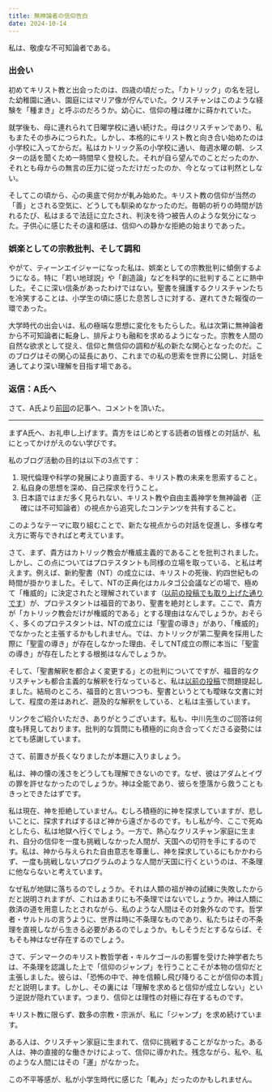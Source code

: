 ```yaml
---
title: 無神論者の信仰告白
date: 2024-10-14
---
```


私は、敬虔な不可知論者である。

### 出会い

初めてキリスト教と出会ったのは、四歳の頃だった。「カトリック」の名を冠した幼稚園に通い、園庭にはマリア像が佇んでいた。クリスチャンはこのような経験を「種まき」と呼ぶのだろうか。幼心に、信仰の種は確かに蒔かれていた。

就学後も、母に連れられて日曜学校に通い続けた。母はクリスチャンであり、私もまたその歩みにつられた。しかし、本格的にキリスト教と向き合い始めたのは小学校に入ってからだ。私はカトリック系の小学校に通い、毎週水曜の朝、シスターの話を聞くため一時間早く登校した。それが自ら望んでのことだったのか、それとも母からの無言の圧力に従っただけだったのか、今となっては判然としない。

そしてこの頃から、心の奥底で何かが軋み始めた。キリスト教の信仰が当然の「善」とされる空気に、どうしても馴染めなかったのだ。毎朝の祈りの時間が訪れるたび、私はまるで法廷に立たされ、判決を待つ被告人のような気分になった。子供心に感じたその違和感は、信仰への静かな拒絶の始まりであった。

### 娯楽としての宗教批判、そして調和

やがて、ティーンエイジャーになった私は、娯楽としての宗教批判に傾倒するようになる。特に「若い地球説」や「創造論」などを科学的に批判することに熱中した。そこに深い信条があったわけではない。聖書を擁護するクリスチャンたちを冷笑することは、小学生の頃に感じた息苦しさに対する、遅れてきた報復の一環であった。

大学時代の出会いは、私の極端な思想に変化をもたらした。私は次第に無神論者から不可知論者に転身し、排斥よりも融和を求めるようになった。宗教を人間の自然な欲求として捉え、信仰と無信仰の調和が私の新たな関心となったのだ。このブログはその関心の延長にあり、これまでの私の思索を世界に公開し、対話を通してより深い理解を目指す場である。

### 返信：A氏へ

さて、A氏より[前回](/blog/the-trial-of-paradise-lost)の記事へ、コメントを頂いた。

---

まずA氏へ、お礼申し上げます。貴方をはじめとする読者の皆様との対話が、私にとってかけがえのない学びです。

私のブログ活動の目的は以下の3点です：

1. 現代倫理や科学の発展により直面する、キリスト教の未来を思索すること。
2. 私自身の思想を深め、自己探求を行うこと。
3. 日本語ではまだ多く見られない、キリスト教や自由主義神学を無神論者（正確には不可知論者）の視点から追究したコンテンツを共有すること。

このようなテーマに取り組むことで、新たな視点からの対話を促進し、多様な考え方に寄与できればと考えています。

さて、まず、貴方はカトリック教会が権威主義的であることを批判されました。しかし、この点についてはプロテスタントも同様の立場を取っている、と私は考えます。例えば、新約聖書（NT）の成立には、キリストの死後、約四世紀もの時間が掛かりました。そして、NTの正典化はカルタゴ公会議などの場で、極めて「権威的」に決定されたと理解されています（[以前の投稿でも取り上げた通りです](/blog/the-words-of-god-woven-by-man-apocrypha-and-pseudepigrapha)）が、プロテスタントは福音的であり、聖書を絶対とします。ここで、貴方が「カトリック教会だけが権威的である」とする理由はなんでしょうか。おそらく、多くのプロテスタントは、NTの成立には「聖霊の導き」があり、「権威的」でなかったと主張するかもしれません。では、カトリックが第二聖典を採用した際に「聖霊の導き」が存在しなかった理由、そしてNT成立の際に本当に「聖霊の導き」が存在したとする根拠はなんでしょうか。

そして、「聖書解釈を都合よく変更する」との批判についてですが、福音的なクリスチャンも都合主義的な解釈を行なっていると、私は[以前の投稿](/blog/navigating-contradictions-biblical-interpretation-modern-ethics)で問題提起しました。結局のところ、福音的と言いつつも、聖書というとても曖昧な文書に対して、程度の差はあれど、遡及的な解釈をしている、と私は主張しています。

リンクをご紹介いただき、ありがとうございます。私も、中川先生のご回答は何度も拝見しております。批判的な質問にも積極的に向き合ってくださる姿勢にはとても感謝しています。

さて、前置きが長くなりましたが本題に入りましょう。

私は、神の懐の浅さをどうしても理解できないのです。なぜ、彼はアダムとイヴの罪を許せなかったのでしょうか。神は全能であり、彼らを堕落から救うこともきっとできたはずです。

私は現在、神を拒絶していません。むしろ積極的に神を探求していますが、悲しいことに、探求すればするほど神から遠ざかるのです。もし私が今、ここで死ぬとしたら、私は地獄へ行くでしょう。一方で、熱心なクリスチャン家庭に生まれ、自分の信仰を一度も挑戦しなかった人間が、天国への切符を手にするのです。私は、神から与えられた自由意志を尊重し、神を探求しているにもかかわらず、一度も挑戦しないプログラムのような人間が天国に行くというのは、不条理に他ならないと考えています。

なぜ私が地獄に落ちるのでしょうか。それは人類の祖が神の試練に失敗したからだと説明されますが、これはあまりにも不条理ではないでしょうか。神は人類に救済の道を用意したとされながら、私のような人間はその対象外なのです。哲学者・サルトルの言うように、世界は時に不条理なものであり、私たちはその不条理を直視しながら生きる必要があるのでしょうか。もしそうだとするならば、そもそも神はなぜ存在するのでしょう。

さて、デンマークのキリスト教哲学者・キルケゴールの影響を受けた神学者たちは、不条理を認識した上で「信仰のジャンプ」を行うことこそが本物の信仰だと主張しました。彼らは、「恐怖の中で、神を信頼し飛び降りることが信仰の本質」だと説明します。しかし、その裏には「理解を求めると信仰が成立しない」という逆説が隠れています。つまり、信仰とは理性の対極に存在するものです。

キリスト教に限らず、数多の宗教・宗派が、私に「ジャンプ」を求め続けています。

ある人は、クリスチャン家庭に生まれて、信仰に挑戦することがなかった。ある人は、神の直接的な働きかけによって、信仰に導かれた。残念ながら、私や、私のような人間にはその「運」がなかった。

この不平等感が、私が小学生時代に感じた「軋み」だったのかもしれません。
